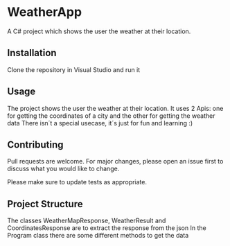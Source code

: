 # WeatherApp
A C# project which shows the user the weather at their location.  

## Installation

Clone the repository in Visual Studio and run it  


## Usage

The project shows the user the weather at their location. It uses 2 Apis: one for getting the coordinates of a city and the other for getting the weather data
There isn´t a special usecase, it´s just for fun and learning :)

## Contributing
Pull requests are welcome. For major changes, please open an issue first to discuss what you would like to change.

Please make sure to update tests as appropriate.

## Project Structure
The classes WeatherMapResponse, WeatherResult and CoordinatesResponse are to extract the response from the json
In the Program class there are some different methods to get the data

